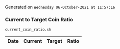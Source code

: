 Generated on `Wednesday 06-October-2021 at 11:57:16`

### Current to Target Coin Ratio
`current_coin_ratio.sh`

Date|Current|Target|Ratio
---|---|---|---
